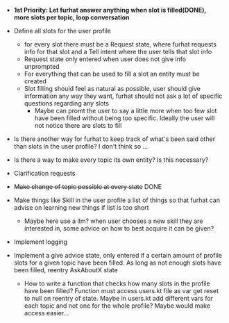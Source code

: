 - **1st Priority: Let furhat answer anything when slot is filled(DONE), more slots per topic, loop conversation**


- Define all slots for the user profile
  - for every slot there must be a Request state, where furhat requests info for that slot and a Tell intent where the user tells that slot info
  - Request state only entered when user does not give info unprompted
  - For everything that can be used to fill a slot an entity must be created
  - Slot filling should feel as natural as possible, user should give information any way they want, furhat should not ask a lot of specific questions regarding any slots
    - Maybe can promt the user to say a little more when too few slot have been filled without being too specific. Ideally the user will not notice there are slots to fill


- Is there another way for furhat to keep track of what's been said other than slots in the user profile? I don't think so ...


- Is there a way to make every topic its own entity? Is this necessary?


- Clarification requests


- ~~Make change of topic possible at every state~~ DONE


- Make things like Skill in the user profile a list of things so that furhat can advise on learning new things if list is too short
  - Maybe here use a llm? when user chooses a new skill they are interested in, some advice on how to best acquire it can be given?


- Implement logging


- Implement a give advice state, only entered if a certain amount of profile slots for a given topic have been filled. As long as not enough slots have been filled, reentry AskAboutX state
  - How to write a function that checks how many slots in the profile have been filled? Function must access users.kt file as var get reset to null on reentry of state. Maybe in users.kt add different vars for each topic and not one for the whole profile? Maybe would make access easier... 
